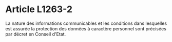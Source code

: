 # Article L1263-2

La nature des informations communicables et les conditions dans lesquelles est assurée la protection des données à caractère personnel sont précisées par décret en Conseil d'Etat.